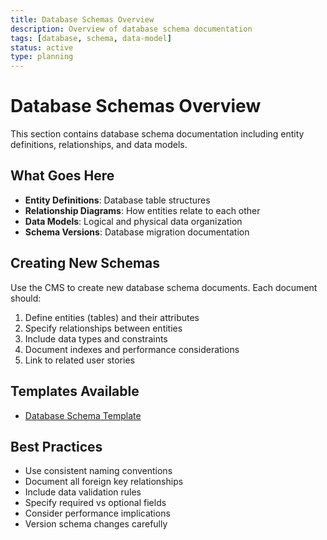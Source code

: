 ```yaml
---
title: Database Schemas Overview
description: Overview of database schema documentation
tags: [database, schema, data-model]
status: active
type: planning
---
```


# Database Schemas Overview

This section contains database schema documentation including entity definitions, relationships, and data models.

## What Goes Here

- **Entity Definitions**: Database table structures
- **Relationship Diagrams**: How entities relate to each other
- **Data Models**: Logical and physical data organization
- **Schema Versions**: Database migration documentation

## Creating New Schemas

Use the CMS to create new database schema documents. Each document should:

1. Define entities (tables) and their attributes
2. Specify relationships between entities
3. Include data types and constraints
4. Document indexes and performance considerations
5. Link to related user stories

## Templates Available

- [Database Schema Template](/docs/templates/database-schema-template)

## Best Practices

- Use consistent naming conventions
- Document all foreign key relationships
- Include data validation rules
- Specify required vs optional fields
- Consider performance implications
- Version schema changes carefully